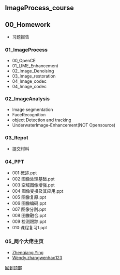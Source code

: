 ##  ImageProcess_course

##  00_Homework
  
- 习题报告

###  01_ImageProcess


- 00_OpenCE
- 01_LIME_Enhancement
- 02_Image_Denoising
- 03_Image_restoration
- 04_Image_codec
- 04_Image_codec


###  02_ImageAnalysis

- Image segmentation
- FaceRecognition
- object Detection and tracking
- UnderwaterImage-Enhancement(NOT Opensource)



###  03_Repot

- 提交材料


###  04_PPT


- 001 概述.ppt
- 002 图像处理基础.ppt
- 003 空域图像增强.ppt
- 004 图像变换及其应用.ppt
- 005 图像复原.ppt
- 006 图像编码.ppt
- 007 图像分割.ppt
- 008 图像融合.ppt
- 009 检测跟踪.ppt
- 010 课程复习1.ppt

### 05_两个大佬主页

- [Zhenqiang.Ying](https://github.com/baidut)
- [Wendy.zhangwenhao123](https://github.com/zhangwenhao123)



[回到顶部](#readme)
